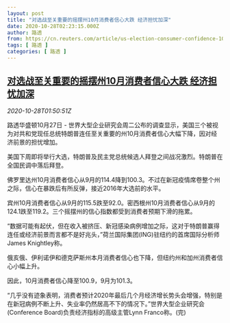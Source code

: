 ```yaml
---
layout: post
title: "对选战至关重要的摇摆州10月消费者信心大跌 经济担忧加深"
date: 2020-10-28T02:23:15.000Z
author: 路透
from: https://cn.reuters.com/article/us-election-consumer-confidence-1028-idCNKBS27D05J
tags: [ 路透 ]
categories: [ 路透 ]
---
```

<!--1603851795000-->
[对选战至关重要的摇摆州10月消费者信心大跌 经济担忧加深](https://cn.reuters.com/article/us-election-consumer-confidence-1028-idCNKBS27D05J)
------

<div>
<div><i>2020-10-28T01:50:51Z</i></div><p>路透华盛顿10月27日 - 世界大型企业研究会周二公布的调查显示，美国三个被视为对共和党现任总统特朗普连任至关重要的州10月消费者信心大幅下降，因对经济前景的担忧增加。</p><p>美国下周即将举行大选，特朗普及民主党总统候选人拜登之间战况激烈。特朗普在全国民调中落后拜登。</p><p>佛罗里达州10月消费者信心从9月的114.4降到100.3。不过在新冠疫情席卷整个州之际，信心在暴跌后有所反弹，接近2016年大选前的水平。</p><p>宾州10月消费者信心从9月的115.5跌至92.0。密西根州10月消费者信心从9月的124.1跌至119.2。三个摇摆州的信心指数都受到消费者预期下滑的拖累。</p><p>“数据可能有起伏，但在收入被挤压、新冠感染病例增加之际，这对于特朗普赢得连任或经济前景而言都不是好兆头，”荷兰国际集团(ING)驻纽约的首席国际分析师James Knightley称。</p><p>俄亥俄、伊利诺伊和德克萨斯州本月消费者信心也下降，但纽约州和加州消费者信心小幅上升。</p><p>因此，10月消费者信心降至100.9，9月为101.3。</p><p>“几乎没有迹象表明，消费者预计2020年最后几个月经济增长势头会增强，特别是在新冠病例不断上升、失业率仍然居高不下的情况下。”世界大型企业研究会(Conference Board)负责经济指标的高级主管Lynn Franco称。(完)</p>
</div>
